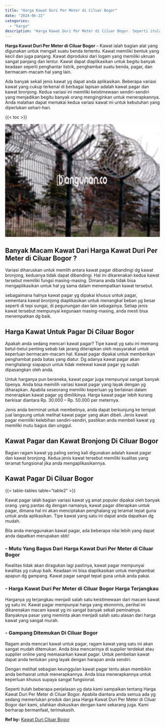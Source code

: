 ```yaml
---
title: "Harga Kawat Duri Per Meter di Ciluar Bogor"
date: "2024-06-22"
categories: 
  - "harga"
description: "Harga Kawat Duri Per Meter di Ciluar Bogor. Seperti itulah beberapa penjelasan yg data kami sampaikan tentang Harga Kawat Duri Per Meter di Ciluar Bogor. Apa..."
---
```


**Harga Kawat Duri Per Meter di Ciluar Bogor** – Kawat ialah bagian alat yang digunakan untuk mengait suatu benda tertentu. Kawat memiliki bentuk yang kecil dan juga panjang. Kawat diproduksi dari logam yang memiliki ukruan sangat panjang dan lentur. Kawat dapat diaplikasikan untuk begitu banyak keadaan seperti penghantar listrik, penghambat suatu benda, pagar, dan bermacam-macam hal yang lain.

Ada banyak sekali jenis kawat yg dapat anda aplikasikan. Beberapa variasi kawat yang cukup terkenal di berbagai lapisan adalah kawat pagar dan kawat bronjong. Kedua variasi ini memiliki keistimewaan sendiri-sendiri yang menjadikan begitu banyak orang menginginkan untuk menerapkannya. Anda malahan dapat memakai kedua variasi kawat ini untuk kebutuhan yang diperlukan sehari-hari.

{{< toc >}}

![Harga Kawat Duri Per Meter di Ciluar Bogor](/images/jual-kawat-murah37.png)

## Banyak Macam Kawat Dari Harga Kawat Duri Per Meter di Ciluar Bogor ?

Variasi diharuskan untuk memlih antara kawat pagar dibandingi dg kawat bronjong, keduanya tidak dapat dibandingi. Hal ini dikarenakan kedua kawat tersebut memiliki fungsi masing-masing. Dimana anda tidak bisa mengaplikasikan untuk hal yg sama dalam menempatkan kawat tersebut.

sebagaimana halnya kawat pagar yg dipakai khusus untuk pagar, sementara kawat bronjong diaplikasikan untuk menangkal beban yg besar seperti di tepi sungai, di pegunungan dan lain sebagainya. Setiap jenis kawat tersebut mempunyai kegunaan masing-masing, anda mesti bisa menempatkan dg baik.

## Harga Kawat Untuk Pagar Di Ciluar Bogor

Apakah anda sedang mencari kawat pagar? Tipe kawat yg satu ini memang betul-betul penting sebab tak jarang diterapkan oleh masyarakat untuk keperluan bermacam-macam hal. Kawat pagar dipakai untuk memberikan penghambat pada batas yang diatur. Dg adanya kawat pagar akan menghalangi siapapun untuk tidak melewat kawat pagar yg sudah dipasangkan oleh anda.

Untuk harganya pun beraneka, kawat pagar juga mempunyai sangat banyak tipenya. Anda bisa memilih variasi kawat pagar yang layak dengan yg diharapkan. Apabila seseorang memiliki keperluan yg berlainan dalam menerapkan kawat pagar yg dimilikinya. Harga kawat pagar lebih kurang berkisar diantara Rp. 30.000 – Rp. 50.000 per meternya.

Jenis anda berminat untuk membelinya, anda dapat berkunjung ke tempat jual langsung untuk melihat kawat pagar yang akan dibeli. Jenis kawat pagar memiliki kelebihan sendiri-sendiri, pastikan anda membeli kawat yg memiliki mutu bagus dan unggul.

## Kawat Pagar dan Kawat Bronjong Di Ciluar Bogor

Bagian ragam kawat yg paling sering kali digunakan adalah kawat pagar dan kawat bronjong. Kedua jenis kawat tersebut memiliki kualitas yang teramat fungsional jika anda mengaplikasikannya.

## Kawat Pagar Di Ciluar Bogor

{{< table-tables table="table2" >}}

Kawat pagar ialah bagian variasi kawat yg amat populer dipakai oleh banyak orang. yang pantas dg dengan namanya, kawat pagar diterapkan untuk pagar, dimana hal ini akan menciptakan penghalang yg teramat tepat guna untuk anda aplikasikan. Tipe kawat yang satu ini dapat anda dapatkan dg mudah.

Bila anda menggunakan kawat pagar, ada beberapa nilai lebih yang dapat anda dapatkan merupakan sbb!

### \- Mutu Yang Bagus Dari Harga Kawat Duri Per Meter di Ciluar Bogor

Kwalitas tidak akan diragukan lagi pastinya, kawat pagar mempunyai kwalitas yg cukup baik. Keadaan ini bisa diaplikasikan untuk menghambat apapun dg gampang. Kawat pagar sangat tepat guna untuk anda pakai.

### \- Harga Kawat Duri Per Meter di Ciluar Bogor Harga Terjangkau

Harganya yg terjangkau menjadi salah satu keistimewaan dari macam kawat yg satu ini. Kawat pagar mempunyai harga yang ekonomis, perihal ini dikarenakan macam kawat yg ini sangat banyak sekali peminatnya. Banyaknya pasar yang meminta akan menjadi salah satu alasan dari harga kawat yang sangat murah.

### \- Gampang Ditemukan Di Ciluar Bogor

Ragam anda mencari kawat untuk pagar, ragam kawat yang satu ini akan sangat mudah ditemukan. Anda bisa mencarinya di supplier terdekat atau supplier online yang memasarkan kawat pagar. Untuk pembelian kawat dapat anda tentukan yang layak dengan harapan anda sendiri.

Dengan melihat sebagian keunggulan kawat pagar tentu akan membikin anda berhasrat untuk menerapkannya. Anda bisa menerapkannya untuk keperluan khusus supaya sangat fungsional.

Seperti itulah beberapa penjelasan yg data kami sampaikan tentang Harga Kawat Duri Per Meter di Ciluar Bogor. Apabila diantara anda semua ada yg sedang memerlukan produk dan jasa Harga Kawat Duri Per Meter di Ciluar Bogor dari kami, silahkan diskusikan dengan kami sekarang juga. Kami berharap bermanfaat, terimakasih.

**Ref by:** [Kawat Duri Ciluar Bogor](https://id.wikipedia.org/wiki/Kawat)
